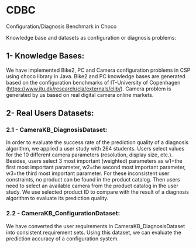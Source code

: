 # CDBC
Configuration/Diagnosis Benchmark in Choco

Knowledge base and datasets as configuration or diagnosis problems:

## 1- Knowledge Bases:
We have implemented Bike2, PC and Camera configuration problems in CSP using choco library in Java. 
Bike2 and PC knowledge bases are generated based on the configuration benchmarks of IT-University of Copenhagen (https://www.itu.dk/research/cla/externals/clib/). 
Camera problem is generated by us based on real digital camera online markets.

## 2- Real Users Datasets:

### 2.1 - CameraKB_DiagnosisDataset:
In order to evaluate the success rate of the prediction quality of a diagnosis algorithm, we applied a user study with 264 students.  Users select values for the 10 different camera parameters (resolution, display size, etc.). Besides, users select 3 most important (weighted) parameters as w1=the first most important parameter, w2=the second most important parameter, w3=the third most important parameter. For these inconsistent user constraints, no product can be found in the product catalog. Then users need to select an available camera from the product catalog in the user study.  We use selected product ID to compare with the result of a diagnosis algorithm to evaluate its prediction quality.

### 2.2 - CameraKB_ConfigurationDataset:
We have converted the user requirements in CameraKB_DiagnosisDataset into consistent requirement sets.  Using this dataset, we can evaluate the prediction accuracy of a configuration system.
